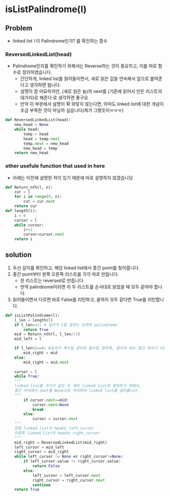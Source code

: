 
# isListPalindrome(l)

## Problem

- linked list `l`이 Palindrome인가? 를 확인하는 함수 



### ReversedLinkedList(head)

- Palindrome인지를 확인하기 위해서는 Reverse하는 것이 중요하고, 이를 따로 함수로 정의하였습니다. 
	- 간단하게, linked list를 읽어들이면서, 새로 읽은 값을 연속해서 앞으로 붙여준다고 생각하면 됩니다. 
	- 설명이 참 미묘하지만, (새로 읽은 놈)의 next를 (기존에 읽어서 만든 리스트의 대가리)로 해준다 로 생각하면 좋구요
	- 만약 이 부분에서 설명이 확 와닿지 않는다면, 아마도 linked list에 대한 개념이 조금 부족한 것이 아닐까 싶습니다(제가 그랬듯이ㅠㅠㅠ)

```python
def ReversedLinkedList(head):
    new_head = None
    while head:
        temp = head  
        head = temp.next  
        temp.next = new_head
        new_head = temp
    return new_head
```


### other usefule function that used in here

- 아래는 이전에 설명한 적이 있기 때문에 따로 설명하지 않겠습니당

```python
def Return_nth(l, n):
    cur = l 
    for i in range(0, n):
        cur = cur.next
    return cur
def length(l):
    i = 0
    cursor = l 
    while cursor:
        i+=1
        cursor=cursor.next
    return i
```


## solution

1. 우선 길이를 확인하고, 해당 linked list에서 중간 point를 찾아줍니다. 
2. 중간 point부터 왼쪽 오른쪽 리스트를 각각 따로 만듭니다. 
	- 한 리스트는 reversed로 만듭니다. 
	- 만약 palindrome이라면 이 두 리스트를 순서대로 읽었을 때 모두 같아야 합니다.
3. 읽어들이면서 다르면 바로 False를 리턴하고, 끝까지 모두 같다면 True를 리턴합니다. 

```python
def isListPalindrome(l):
    l_len = length(l)
    if l_len<=1: # 길이가 1일 경우는 당연히 palindrome
        return True
    mid = Return_nth(l, l_len//2)
    mid_left = l 

    if l_len%2==0: #길이가 짝수일 경우와 홀수일 경우에, 잡아야 하는 중간 위치가 다름. 
        mid_right = mid
    else:
        mid_right = mid.next
    
    cursor = l
    while True: 
    """
    linked list를 크기가 같은 두 개의 linked list로 잘라주기 위해서, 
    중간 커서에서 next를 None으로 처리하여 linked list를 끊어줍니다. 
    """
        if cursor.next==mid:
            cursor.next=None
            break
        else:
            cursor = cursor.next
    """
    왼쪽 linked list의 head는 left_cursor
    오른쪽 linked list의 head는 right_cursor
    """
    mid_right = ReversedLinkedList(mid_right)
    left_cursor = mid_left
    right_cursor = mid_right
    while left_cursor != None or right_cursor!=None:
        if left_cursor.value != right_cursor.value:
            return False
        else:
            left_cursor = left_cursor.next
            right_cursor = right_cursor.next
            continue
    return True
```